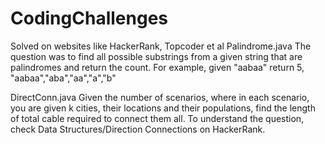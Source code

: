 # CodingChallenges
Solved on websites like HackerRank, Topcoder et al
Palindrome.java
The question was to find all possible substrings from a given string that are palindromes and return the count.
For example, given "aabaa" return 5, "aabaa","aba","aa","a","b"

DirectConn.java
Given the number of scenarios, where in each scenario, you are given k cities, their locations and their populations, find the length of total cable required to connect them all. To understand the question, check Data Structures/Direction Connections on HackerRank.
